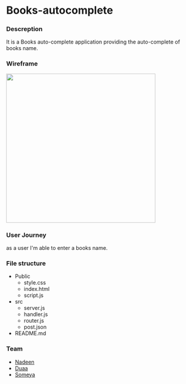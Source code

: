 # Books-autocomplete


### Descreption
It is a Books auto-complete application providing the auto-complete of books name.

### Wireframe
<img src= "https://user-images.githubusercontent.com/48320569/60867594-ef19fb80-a233-11e9-9044-fead0186bf20.jpg" width="400" height="400">

### User Journey
 as a user I'm able to enter a books name. 

### File structure
- Public
  - style.css
  - index.html
  - script.js
- src
  - server.js
  - handler.js
  - router.js
  - post.json
- README.md


### Team
- [Nadeen](https://github.com/Nadeen123)
- [Duaa](https://github.com/DuaaH)
- [Someya](https://github.com/someyaaltous)
